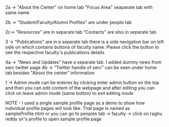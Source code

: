 2a -> "About the Center" on home tab
	  "Focus Area" seaparate tab with same name
	  
2b -> "Student/Faculty/Alumni Profiles" are under people tab

2c->  "Resources" are in separate tab
		"Contacts" are also in separate tab
		
3 ->  "Publications" are in a separate tab
       there is a side navigation bar on left side on which contains buttons of faculty name.
	   Please click the button to see the respective faculty's publications details
	   
4a -> "News and Updates" have a separate tab. I added dummy news from serc twitter page
4b  -> "Twitter handle of serc" can be seen under home tab besides "About the center" information


1 -> Admin mode can be enteres by clicking enter admin button on the top and then you can edit content of the webpage
     and after editing you can click on leave admin mode (same button) to exit editing mode

NOTE - I used a single sample profile page as a demo to show how individual profile pages will look like.
       That page is named as sampleProfile.html or you can go to peoples tab -> faculty -> click on raghu reddy sir's profile to open
	   sample profile page